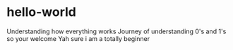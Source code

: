 # hello-world
Understanding how everything works
Journey of understanding 0's and 1's so your welcome
Yah sure i am a totally beginner 

